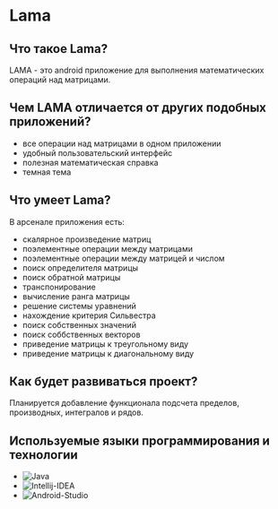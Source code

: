 # Lama

## Что такое Lama?
LAMA - это android приложение для выполнения математических операций над матрицами.

## Чем LAMA отличается от других подобных приложений?
- все операции над матрицами в одном приложении
- удобный пользовательский интерфейс
- полезная математическая справка
- темная тема

## Что умеет Lama?
В арсенале приложения есть:
- скалярное произведение матриц 
- поэлементные операции между матрицами
- поэлементные операции между матрицей и числом
- поиск определителя матрицы
- поиск обратной матрицы
- транспонирование
- вычисление ранга матрицы
- решение системы уравнений
- нахождение критерия Сильвестра
- поиск собственных значений
- поиск соббственных векторов
- приведение матрицы к треугольному виду
- приведение матрицы к диагональному виду

## Как будет развиваться проект?
Планируется добавление функционала подсчета пределов, производных, интегралов и рядов.

## Используемые языки программирования и технологии

- ![Java](https://img.shields.io/badge/-Java-red?style=for-the-badge&logo=java)
- ![Intellij-IDEA](https://img.shields.io/badge/-Intellij_IDEA-gray?style=for-the-badge&logo=intellij-idea)
- ![Android-Studio](https://img.shields.io/badge/-Android_Studio-white?style=for-the-badge&logo=android-studio)
